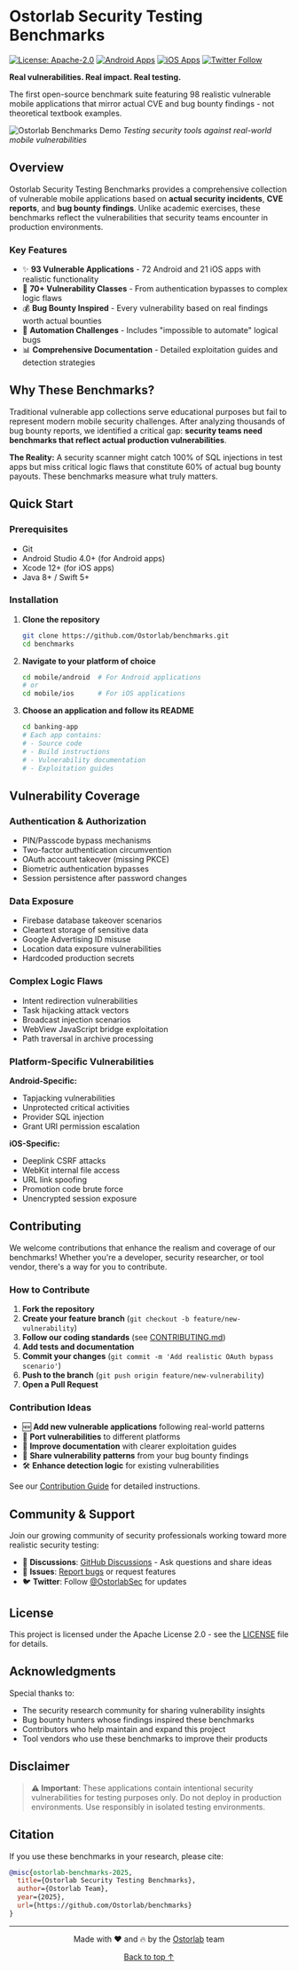 # Ostorlab Security Testing Benchmarks

[![License: Apache-2.0](https://img.shields.io/badge/License-Apache%202.0-blue.svg)](LICENSE)
[![Android Apps](https://img.shields.io/badge/Android%20Apps-72-green.svg)](benchmarks/mobile/android)
[![iOS Apps](https://img.shields.io/badge/iOS%20Apps-21-blue.svg)](benchmarks/mobile/ios)
[![Twitter Follow](https://img.shields.io/twitter/follow/OstorlabSec?style=social)](https://twitter.com/OstorlabSec)

**Real vulnerabilities. Real impact. Real testing.**

The first open-source benchmark suite featuring 98 realistic vulnerable mobile applications that mirror actual CVE and bug bounty findings - not theoretical textbook examples.

![Ostorlab Benchmarks Demo](docs/images/benchmark-overview.gif)
*Testing security tools against real-world mobile vulnerabilities*

## **Overview**

Ostorlab Security Testing Benchmarks provides a comprehensive collection of vulnerable mobile applications based on **actual security incidents**, **CVE reports**, and **bug bounty findings**. Unlike academic exercises, these benchmarks reflect the vulnerabilities that security teams encounter in production environments.

### **Key Features**

- ✨ **93 Vulnerable Applications** - 72 Android and 21 iOS apps with realistic functionality
- 🎯 **70+ Vulnerability Classes** - From authentication bypasses to complex logic flaws
- 💰 **Bug Bounty Inspired** - Every vulnerability based on real findings worth actual bounties
- 🔧 **Automation Challenges** - Includes "impossible to automate" logical bugs
- 📊 **Comprehensive Documentation** - Detailed exploitation guides and detection strategies

## **Why These Benchmarks?**

Traditional vulnerable app collections serve educational purposes but fail to represent modern mobile security challenges. After analyzing thousands of bug bounty reports, we identified a critical gap: **security teams need benchmarks that reflect actual production vulnerabilities**.

**The Reality:** A security scanner might catch 100% of SQL injections in test apps but miss critical logic flaws that constitute 60% of actual bug bounty payouts. These benchmarks measure what truly matters.

## **Quick Start**

### **Prerequisites**

- Git
- Android Studio 4.0+ (for Android apps)
- Xcode 12+ (for iOS apps)
- Java 8+ / Swift 5+

### **Installation**

1. **Clone the repository**
   ```bash
   git clone https://github.com/Ostorlab/benchmarks.git
   cd benchmarks
   ```

2. **Navigate to your platform of choice**
   ```bash
   cd mobile/android  # For Android applications
   # or
   cd mobile/ios      # For iOS applications
   ```

3. **Choose an application and follow its README**
   ```bash
   cd banking-app
   # Each app contains:
   # - Source code
   # - Build instructions
   # - Vulnerability documentation
   # - Exploitation guides
   ```

## **Vulnerability Coverage**

### **Authentication & Authorization**
- PIN/Passcode bypass mechanisms
- Two-factor authentication circumvention
- OAuth account takeover (missing PKCE)
- Biometric authentication bypasses
- Session persistence after password changes

### **Data Exposure**
- Firebase database takeover scenarios
- Cleartext storage of sensitive data
- Google Advertising ID misuse
- Location data exposure vulnerabilities
- Hardcoded production secrets

### **Complex Logic Flaws**
- Intent redirection vulnerabilities
- Task hijacking attack vectors
- Broadcast injection scenarios
- WebView JavaScript bridge exploitation
- Path traversal in archive processing

### **Platform-Specific Vulnerabilities**

**Android-Specific:**
- Tapjacking vulnerabilities
- Unprotected critical activities
- Provider SQL injection
- Grant URI permission escalation

**iOS-Specific:**
- Deeplink CSRF attacks
- WebKit internal file access
- URL link spoofing
- Promotion code brute force
- Unencrypted session exposure

## **Contributing**

We welcome contributions that enhance the realism and coverage of our benchmarks! Whether you're a developer, security researcher, or tool vendor, there's a way for you to contribute.

### **How to Contribute**

1. **Fork the repository**
2. **Create your feature branch** (`git checkout -b feature/new-vulnerability`)
3. **Follow our coding standards** (see [CONTRIBUTING.md](CONTRIBUTING.md))
4. **Add tests and documentation**
5. **Commit your changes** (`git commit -m 'Add realistic OAuth bypass scenario'`)
6. **Push to the branch** (`git push origin feature/new-vulnerability`)
7. **Open a Pull Request**

### **Contribution Ideas**

- 🆕 **Add new vulnerable applications** following real-world patterns
- 🔄 **Port vulnerabilities** to different platforms
- 📝 **Improve documentation** with clearer exploitation guides
- 🧪 **Share vulnerability patterns** from your bug bounty findings
- 🛠️ **Enhance detection logic** for existing vulnerabilities

See our [Contribution Guide](CONTRIBUTING.md) for detailed instructions.

## **Community & Support**

Join our growing community of security professionals working toward more realistic security testing:

- 💬 **Discussions**: [GitHub Discussions](https://github.com/Ostorlab/benchmarks/discussions) - Ask questions and share ideas
- 🐛 **Issues**: [Report bugs](https://github.com/Ostorlab/benchmarks/issues) or request features
- 🐦 **Twitter**: Follow [@OstorlabSec](https://twitter.com/OstorlabSec) for updates

## **License**

This project is licensed under the Apache License 2.0 - see the [LICENSE](LICENSE) file for details.

## **Acknowledgments**

Special thanks to:
- The security research community for sharing vulnerability insights
- Bug bounty hunters whose findings inspired these benchmarks
- Contributors who help maintain and expand this project
- Tool vendors who use these benchmarks to improve their products

## **Disclaimer**

> **⚠️ Important**: These applications contain intentional security vulnerabilities for testing purposes only. Do not deploy in production environments. Use responsibly in isolated testing environments.

## **Citation**

If you use these benchmarks in your research, please cite:

```bibtex
@misc{ostorlab-benchmarks-2025,
  title={Ostorlab Security Testing Benchmarks},
  author={Ostorlab Team},
  year={2025},
  url={https://github.com/Ostorlab/benchmarks}
}
```

---

<p align="center">
  Made with ❤️ and 🔥 by the <a href="https://ostorlab.co">Ostorlab</a> team
</p>

<p align="center">
  <a href="#ostorlab-security-testing-benchmarks">Back to top ↑</a>
</p>
